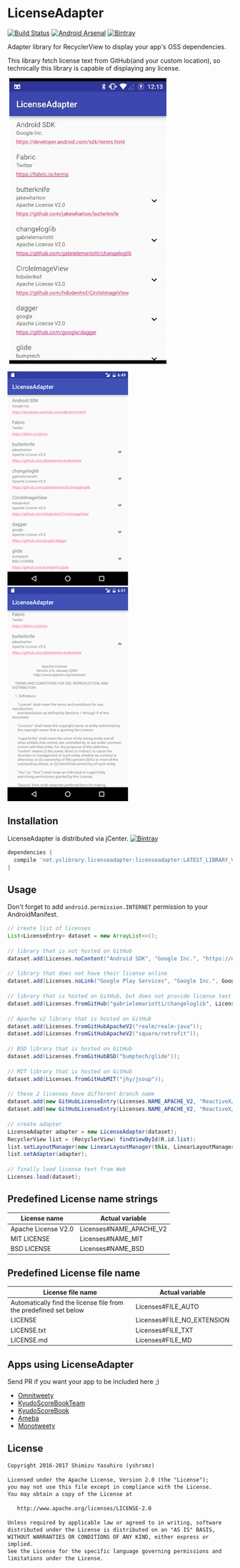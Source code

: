LicenseAdapter
===

[![Build Status](https://travis-ci.org/yshrsmz/LicenseAdapter.svg?branch=master)](https://travis-ci.org/yshrsmz/LicenseAdapter)
[![Android Arsenal](https://img.shields.io/badge/Android%20Arsenal-LicenseAdapter-green.svg?style=true)](https://android-arsenal.com/details/1/3516)
[![Bintray](https://img.shields.io/bintray/v/yshrsmz/maven/licenseadapter.svg)](https://bintray.com/yshrsmz/maven/licenseadapter/view)

Adapter library for RecyclerView to display your app's OSS dependencies.

This library fetch license text from GitHub(and your custom location), so technically this library is capable of displaying any license.

![screen_gif](./assets/screen.gif)

![screenshot_1](./assets/screenshot_1.png)
![screenshot_2](./assets/screenshot_2.png)

## Installation

LicenseAdapter is distributed via jCenter. [![Bintray](https://img.shields.io/bintray/v/yshrsmz/maven/licenseadapter.svg)](https://bintray.com/yshrsmz/maven/licenseadapter/view)

```gradle
dependencies {
  compile 'net.yslibrary.licenseadapter:licenseadapter:LATEST_LIBRARY_VERSION'
}
```


## Usage


Don't forget to add `android.permission.INTERNET` permission to your AndroidManifest.


```java
// create list of licenses
List<LicenseEntry> dataset = new ArrayList<>();

// library that is not hosted on GitHub
dataset.add(Licenses.noContent("Android SDK", "Google Inc.", "https://developer.android.com/sdk/terms.html"));

// library that does not have their license online
dataset.add(Licenses.noLink("Google Play Services", "Google Inc.", GoogleApiAvailability.getInstance().getOpenSourceSoftwareLicenseInfo(getContext())));

// library that is hosted on GitHub, but does not provide license text
dataset.add(Licenses.fromGitHub("gabrielemariotti/changeloglib", Licenses.LICENSE_APACHE_V2));

// Apache v2 library that is hosted on GitHub
dataset.add(Licenses.fromGitHubApacheV2("realm/realm-java"));
dataset.add(Licenses.fromGitHubApacheV2("square/retrofit"));

// BSD library that is hosted on GitHub
dataset.add(Licenses.fromGitHubBSD("bumptech/glide"));

// MIT library that is hosted on GitHub
dataset.add(Licenses.fromGitHubMIT("jhy/jsoup"));

// these 2 licenses have different branch name
dataset.add(new GitHubLicenseEntry(Licenses.NAME_APACHE_V2, "ReactiveX/RxAndroid", "2.x/", null, Licenses.FILE_AUTO));
dataset.add(new GitHubLicenseEntry(Licenses.NAME_APACHE_V2, "ReactiveX/RxJava", "2.x/", null, Licenses.FILE_AUTO));

// create adapter
LicenseAdapter adapter = new LicenseAdapter(dataset);
RecyclerView list = (RecyclerView) findViewById(R.id.list);
list.setLayoutManager(new LinearLayoutManager(this, LinearLayoutManager.VERTICAL, false));
list.setAdapter(adapter);

// finally load license text from Web
Licenses.load(dataset);
```


## Predefined License name strings

License name | Actual variable
--- | ---
Apache License V2.0 | Licenses#NAME_APACHE_V2
MIT LICENSE | Licenses#NAME_MIT
BSD LICENSE | Licenses#NAME_BSD


## Predefined License file name

License file name | Actual variable
--- | ---
Automatically find the license file from the predefined set below | Licenses#FILE_AUTO
LICENSE | Licenses#FILE_NO_EXTENSION
LICENSE.txt | Licenses#FILE_TXT
LICENSE.md | Licenses#FILE_MD


## Apps using LicenseAdapter

Send PR if you want your app to be included here ;)

- [Omnitweety](https://play.google.com/store/apps/details?id=net.yslibrary.omnitweety)
- [KyudoScoreBookTeam](https://play.google.com/store/apps/details?id=com.bowyer.app.android.kyudoscoreteam)
- [KyudoScoreBook](https://play.google.com/store/apps/details?id=com.bowyer.KyudoScoreBookSecond)
- [Ameba](https://play.google.com/store/apps/details?id=jp.ameba)
- [Monotweety](https://play.google.com/store/apps/details?id=net.yslibrary.monotweety)

## License

    Copyright 2016-2017 Shimizu Yasuhiro (yshrsmz)

    Licensed under the Apache License, Version 2.0 (the "License");
    you may not use this file except in compliance with the License.
    You may obtain a copy of the License at

       http://www.apache.org/licenses/LICENSE-2.0

    Unless required by applicable law or agreed to in writing, software
    distributed under the License is distributed on an "AS IS" BASIS,
    WITHOUT WARRANTIES OR CONDITIONS OF ANY KIND, either express or implied.
    See the License for the specific language governing permissions and
    limitations under the License.
